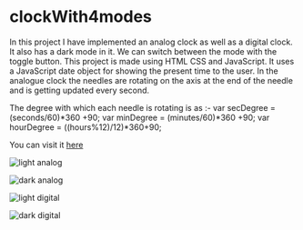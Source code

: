# clockWith4modes

In this project I have implemented an analog clock as well as a digital clock. It also has a dark mode in it. We can switch between the mode with the toggle button. This project is made using HTML CSS and JavaScript. It uses a JavaScript date object for showing the present time to the user. In the analogue clock the needles are rotating on the axis at the end of the needle and is getting updated every second.

The degree with which each needle is rotating is as :-
    var secDegree = (seconds/60)*360 +90;
    var minDegree = (minutes/60)*360 +90;
    var hourDegree = ((hours%12)/12)*360+90;
    
 You can visit it [here](https://adityabanotra.github.io/clockWith4modes/)   
 
 
    
 ![light analog](https://user-images.githubusercontent.com/71438721/110781595-1c7e3e80-828c-11eb-9096-473ac21edc15.png)
 
    
 ![dark analog](https://user-images.githubusercontent.com/71438721/110781641-2acc5a80-828c-11eb-80fc-4c43fc30c5ca.png)
 
    
![light digital](https://user-images.githubusercontent.com/71438721/110781646-2c961e00-828c-11eb-8333-8a0c014326ae.png)


![dark digital](https://user-images.githubusercontent.com/71438721/110781651-2dc74b00-828c-11eb-81d4-511fd627e9fe.png)

